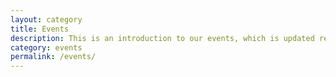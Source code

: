 ```yaml
---
layout: category
title: Events
description: This is an introduction to our events, which is updated regularly.
category: events
permalink: /events/
---
```

